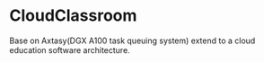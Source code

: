 # CloudClassroom
Base on Axtasy(DGX A100 task queuing system) extend to a cloud education software architecture.
